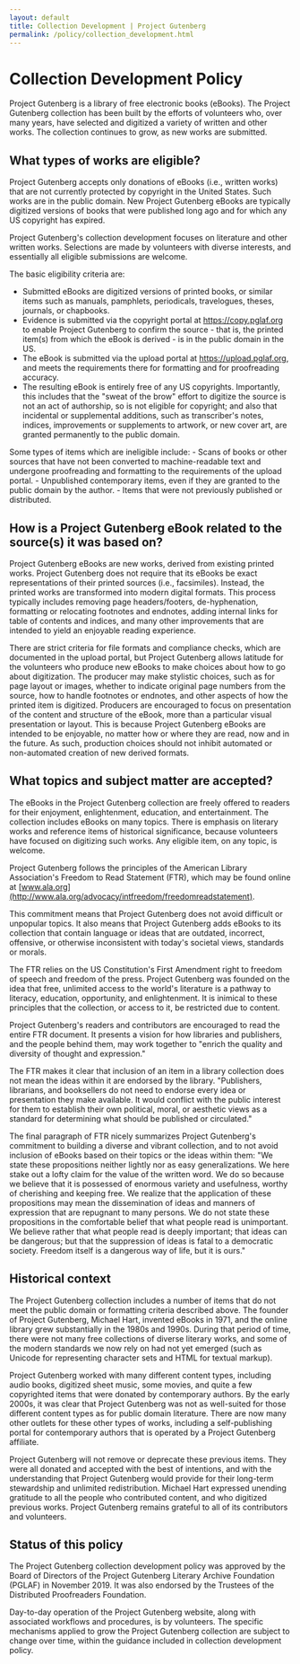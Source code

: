 ```yaml
---
layout: default
title: Collection Development | Project Gutenberg
permalink: /policy/collection_development.html
---
```


Collection Development Policy
=============================

Project Gutenberg is a library of free electronic books (eBooks).  The
Project Gutenberg collection has been built by the efforts of
volunteers who, over many years, have selected and digitized a variety
of written and other works. The collection continues to grow, as new
works are submitted.

## What types of works are eligible?

Project Gutenberg accepts only donations of eBooks (i.e., written
works) that are not currently protected by copyright in the United
States. Such works are in the public domain.  New Project Gutenberg
eBooks are typically digitized versions of books that were published
long ago and for which any US copyright has expired.

Project Gutenberg's collection development focuses on literature and
other written works.  Selections are made by volunteers with diverse
interests, and essentially all eligible submissions are welcome.

The basic eligibility criteria are: 
- Submitted eBooks are digitized
versions of printed books, or similar items such as manuals,
pamphlets, periodicals, travelogues, theses, journals, or chapbooks.
- Evidence is submitted via the copyright portal at
https://copy.pglaf.org to enable Project Gutenberg to confirm the
source - that is, the printed item(s) from which the eBook is 
derived - is in the public domain in the US.
- The eBook is submitted via the
upload portal at https://upload.pglaf.org, and meets the requirements
there for formatting and for proofreading accuracy.  
- The resulting eBook is entirely free of any US
copyrights. Importantly, this includes that the "sweat of the brow"
effort to digitize the source is not an act of authorship, so is not
eligible for copyright; and also that incidental or supplemental
additions, such as transcriber's notes, indices, improvements or
supplements to artwork, or new cover art, are granted permanently to
the public domain.

Some types of items which are ineligible include: - Scans of books or
other sources that have not been converted to machine-readable text
and undergone proofreading and formatting to the requirements of the
upload portal.  - Unpublished contemporary items, even if they are
granted to the public domain by the author.  - Items that were not
previously published or distributed.

## How is a Project Gutenberg eBook related to the source(s) it was based on?

Project Gutenberg eBooks are new works, derived from existing printed
works. Project Gutenberg does not require that its eBooks be exact
representations of their printed sources (i.e., facsimiles). Instead,
the printed works are transformed into modern digital formats. This
process typically includes removing page headers/footers,
de-hyphenation, formatting or relocating footnotes and endnotes,
adding internal links for table of contents and indices, and many
other improvements that are intended to yield an enjoyable reading
experience.

There are strict criteria for file formats and compliance checks,
which are documented in the upload portal, but Project Gutenberg
allows latitude for the volunteers who produce new eBooks to make
choices about how to go about digitization. The producer may make
stylistic choices, such as for page layout or images, whether to
indicate original page numbers from the source, how to handle
footnotes or endnotes, and other aspects of how the printed item is
digitized. Producers are encouraged to focus on presentation of the
content and structure of the eBook, more than a particular visual
presentation or layout. This is because Project Gutenberg eBooks are
intended to be enjoyable, no matter how or where they are read, now
and in the future. As such, production choices should not inhibit
automated or non-automated creation of new derived formats.

## What topics and subject matter are accepted?

The eBooks in the Project Gutenberg collection are freely offered to
readers for their enjoyment, enlightenment, education, and
entertainment. The collection includes eBooks on many topics. There is
emphasis on literary works and reference items of historical
significance, because volunteers have focused on digitizing such
works. Any eligible item, on any topic, is welcome.

Project Gutenberg follows the principles of the American Library
Association's Freedom to Read Statement (FTR), which may be found
online at [www.ala.org](http://www.ala.org/advocacy/intfreedom/freedomreadstatement).

This commitment means that Project Gutenberg does not avoid difficult
or unpopular topics. It also means that Project Gutenberg adds eBooks
to its collection that contain language or ideas that are outdated,
incorrect, offensive, or otherwise inconsistent with today's societal
views, standards or morals.

The FTR relies on the US Constitution's First Amendment right to
freedom of speech and freedom of the press.  Project Gutenberg was
founded on the idea that free, unlimited access to the world's
literature is a pathway to literacy, education, opportunity, and
enlightenment. It is inimical to these principles that the collection,
or access to it, be restricted due to content.

Project Gutenberg's readers and contributors are encouraged to read
the entire FTR document. It presents a vision for how libraries and
publishers, and the people behind them, may work together to "enrich
the quality and diversity of thought and expression."

The FTR makes it clear that inclusion of an item in a library
collection does not mean the ideas within it are endorsed by the
library. "Publishers, librarians, and booksellers do not need to
endorse every idea or presentation they make available. It would
conflict with the public interest for them to establish their own
political, moral, or aesthetic views as a standard for determining
what should be published or circulated."

The final paragraph of FTR nicely summarizes Project Gutenberg's
commitment to building a diverse and vibrant collection, and to not
avoid inclusion of eBooks based on their topics or the ideas within
them: "We state these propositions neither lightly nor as easy
generalizations. We here stake out a lofty claim for the value of the
written word. We do so because we believe that it is possessed of
enormous variety and usefulness, worthy of cherishing and keeping
free. We realize that the application of these propositions may mean
the dissemination of ideas and manners of expression that are
repugnant to many persons. We do not state these propositions in the
comfortable belief that what people read is unimportant. We believe
rather that what people read is deeply important; that ideas can be
dangerous; but that the suppression of ideas is fatal to a democratic
society. Freedom itself is a dangerous way of life, but it is ours."

## Historical context

The Project Gutenberg collection includes a number of items that do
not meet the public domain or formatting criteria described above.
The founder of Project Gutenberg, Michael Hart, invented eBooks in
1971, and the online library grew substantially in the 1980s and
1990s. During that period of time, there were not many free
collections of diverse literary works, and some of the modern
standards we now rely on had not yet emerged (such as Unicode for
representing character sets and HTML for textual markup).

Project Gutenberg worked with many different content types, including
audio books, digitized sheet music, some movies, and quite a few
copyrighted items that were donated by contemporary authors. By the
early 2000s, it was clear that Project Gutenberg was not as
well-suited for those different content types as for public domain
literature. There are now many other outlets for these other types of
works, including a self-publishing portal for contemporary authors
that is operated by a Project Gutenberg affiliate.

Project Gutenberg will not remove or deprecate these previous
items. They were all donated and accepted with the best of intentions,
and with the understanding that Project Gutenberg would provide for
their long-term stewardship and unlimited redistribution. Michael Hart
expressed unending gratitude to all the people who contributed
content, and who digitized previous works. Project Gutenberg remains
grateful to all of its contributors and volunteers.

## Status of this policy

The Project Gutenberg collection development policy was approved by
the Board of Directors of the Project Gutenberg Literary Archive
Foundation (PGLAF) in November 2019. It was also endorsed by the
Trustees of the Distributed Proofreaders Foundation.

Day-to-day operation of the Project Gutenberg website, along with
associated workflows and procedures, is by volunteers. The specific
mechanisms applied to grow the Project Gutenberg collection are
subject to change over time, within the guidance included in
collection development policy.
